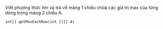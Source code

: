 Viết phương thức tìm và trả về mảng 1 chiều chứa các giá trị max của từng dòng trong mảng 2 chiều A.

    int[] getMaxEachRow(int [][] A)
